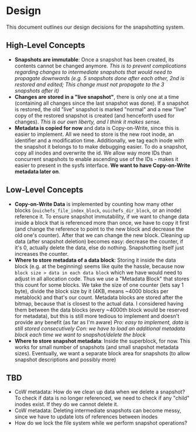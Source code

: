 # Design

This document outlines our design decisions for the snapshotting system.

## High-Level Concepts

- **Snapshots are immutable**: Once a snapshot has been created, its contents cannot be changed anymore.
*This is to prevent complications regarding changes to intermediate snapshots that would need to propagate downwards (e.g. 5 snapshots done after each other, 2nd is restored and edited;
This change must not propagate to the 3 snapshots after it)*
- **Changes are stored in a "live snapshot"**, there is only one at a time (containing all changes since the last snapshot was done).
If a snapshot is restored, the old "live" snapshot is marked "normal" and a new "live" copy of the restored snapshot is created (and henceforth used for changes).
*This is our own liberty, and I think it makes sense.*
- **Metadata is copied for now** and data is Copy-on-Write, since this is easier to implement. All we need to store is the new root inode, an identifier and a modification time. Additionally, we tag each inode with the snapshot it belongs to to make debugging easier. To do a snapshot, copy all inodes and overwrite the id. We allow way more IDs than concurrent snapshots to enable ascending use of the IDs - makes it easier to present in the sysfs interface.
**We want to have Copy-on-Write metadata later on**.

## Low-Level Concepts

- **Copy-on-Write Data** is implemented by counting how many other blocks (`ouichefs_file_index_block`, `ouichefs_dir_block`, or an inode) reference it.
To ensure snapshot immutability, if we want to change data inside a block that is referenced more than once, we have to copy it first (and change the reference to point to the new block and decrease the old one's counter). After that we can change the new block.
Cleaning up data (after snapshot deletion) becomes easy: decrease the counter, if it's 0, actually delete the data, else do nothing.
Snapshotting itself just increases the counter.
- **Where to store metadata of a data block**: Storing it inside the data block (e.g. at the beginning) seems like quite the hassle, because now `block size > data in each data block` which we have would need to adjust in all allocation code.
Thus we use a "Metadata Block" that stores this count for some blocks. We take the size of one counter (lets say 1 byte), divide the block size by it (4KB, means ~4000 blocks per metablock) and that's our count. Metadata blocks are stored after the bitmap, because that is closest to the actual data. I considered having them between the data blocks (every ~4000th block would be reserved for metadata), but this is still more tedious to implement and doesn't provide any benefit (as far as I'm aware)
*Pro: easy to implement, data is still stored consecutively*
*Con: we have to load an additional metadata block each time we want to snapshot/delete the block*
- **Where to store snapshot metadata**: Inside the superblock, for now. This works for small number of snapshots (and small snapshot metadata sizes). Eventually, we want a separate block area for snapshots (to allow snapshot descriptions and possibly more)

## TBD

- CoW metadata: How do we clean up data when we delete a snapshot? To check if data is no longer referenced, we need to check if any "child" inodes exist. If they do we cannot delete it.
- CoW metadata: Deleting intermediate snapshots can become messy, since we have to update lots of references between inodes
- How do we lock the file system while we perform snapshot operations?
